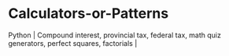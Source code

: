 # Calculators-or-Patterns
Python | 
Compound interest, provincial tax, federal tax, math quiz generators, perfect squares, factorials | 

